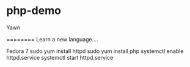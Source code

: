php-demo
========

Yawn


========
Learn a new language....

Fedora 7
    sudo yum install httpd
    sudo yum install php
    systemctl enable httpd.service
    systemctl start httpd.service
